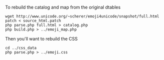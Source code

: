 To rebuild the catalog and map from the original dtables

    wget http://www.unicode.org/~scherer/emoji4unicode/snapshot/full.html
    patch < source_html.patch
    php parse.php full.html > catalog.php
    php build.php > ../emoji_map.php

Then you'll want to rebuild the CSS

    cd ../css_data
    php parse.php > ../emoji.css

